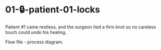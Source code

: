 # 01-🔒-patient-01-locks

Patient #1 came restless, and the surgeon tied a firm knot so no careless touch could undo his healing.

Flow file - process diagram.
